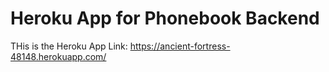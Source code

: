 # Heroku App for Phonebook Backend
THis is the Heroku App Link: https://ancient-fortress-48148.herokuapp.com/
